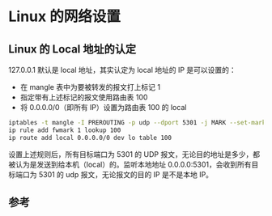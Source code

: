 <!-- toc -->
#  Linux 的网络设置

## Linux 的 Local 地址的认定

127.0.0.1 默认是 local 地址，其实认定为 local 地址的 IP 是可以设置的：

* 在 mangle 表中为要被转发的报文打上标记 1 
* 指定带有上述标记的报文使用路由表 100
* 将 0.0.0.0/0（即所有 IP）设置为路由表 100 的 local

```sh
iptables -t mangle -I PREROUTING -p udp --dport 5301 -j MARK --set-mark 1
ip rule add fwmark 1 lookup 100
ip route add local 0.0.0.0/0 dev lo table 100
```

设置上述规则后，所有目标端口为 5301 的 UDP 报文，无论目的地址是多少，都被认为是发送到给本机（local）的。监听本地地址 0.0.0.0:5301，会收到所有目标端口为 5301 的 udp 报文，无论报文的目的 IP 是不是本地 IP。

## 参考

[1]: https://www.kernel.org/doc/Documentation/networking/tproxy.txt "Transparent proxy support"
[2]: https://powerdns.org/tproxydoc/tproxy.md.html "Linux transparent proxy support"
